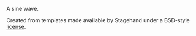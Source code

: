 A sine wave.

Created from templates made available by Stagehand under a BSD-style
[license](https://github.com/dart-lang/stagehand/blob/master/LICENSE).
